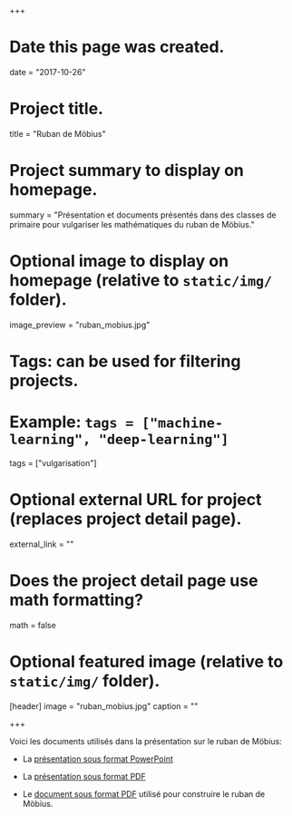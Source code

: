 +++
# Date this page was created.
date = "2017-10-26"

# Project title.
title = "Ruban de Möbius"

# Project summary to display on homepage.
summary = "Présentation et documents présentés dans des classes de primaire pour vulgariser les mathématiques du ruban de Möbius."

# Optional image to display on homepage (relative to `static/img/` folder).
image_preview = "ruban_mobius.jpg"

# Tags: can be used for filtering projects.
# Example: `tags = ["machine-learning", "deep-learning"]`
tags = ["vulgarisation"]

# Optional external URL for project (replaces project detail page).
external_link = ""

# Does the project detail page use math formatting?
math = false

# Optional featured image (relative to `static/img/` folder).
[header]
image = "ruban_mobius.jpg"
caption = ""

+++

Voici les documents utilisés dans la présentation sur le ruban de Möbius:

- La [présentation sous format PowerPoint](/ppt/ruban_mobius.pptx)

- La [présentation sous format PDF](/pdf/ruban_mobius_presentation.pdf)

- Le [document sous format PDF](/pdf/ruban_mobius_document.pdf) utilisé pour construire le ruban de Möbius.